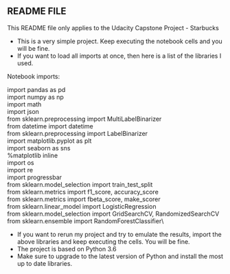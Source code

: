 ## README FILE

This README file only applies to the Udacity Capstone Project - Starbucks

- This is a very simple project. Keep executing the notebook cells and you will be fine.
- If you want to load all imports at once, then here is a list of the libraries I used.

Notebook imports:

import pandas as pd\
import numpy as np\
import math\
import json\
from sklearn.preprocessing import MultiLabelBinarizer\
from datetime import datetime\
from sklearn.preprocessing import LabelBinarizer\
import matplotlib.pyplot as plt\
import seaborn as sns\
%matplotlib inline\
import os\
import re\
import progressbar\
from sklearn.model_selection import train_test_split\
from sklearn.metrics import f1_score, accuracy_score\
from sklearn.metrics import fbeta_score, make_scorer\
from sklearn.linear_model import LogisticRegression\
from sklearn.model_selection import GridSearchCV, RandomizedSearchCV\
from sklearn.ensemble import RandomForestClassifier\



- If you want to rerun my project and try to emulate the results, import the above libraries and keep executing the cells. You will be fine.
- The project is based on Python 3.6
- Make sure to upgrade to the latest version of Python and install the most up to date libraries.
